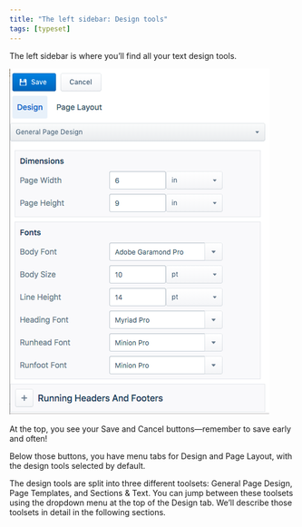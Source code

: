 ```yaml
---
title: "The left sidebar: Design tools"
tags: [typeset]
---
```

 
<html><body><section data-type="chapter" class="hsecchapter" data-hederis-type="hsecchapter" id="typeset-left-sidebar" data-pi-attrs="id: typeset-left-sidebar; data-tags: typeset;" role="doc-chapter" data-tags="typeset" data-author-name=" " data-book-title=" " title="The left sidebar: Design tools"><p class="hblkp" data-hederis-type="hblkp" id="pW4iGcmMY">The left sidebar is where you&#8217;ll find all your text design tools. </p><img data-hederis-type="hblkimg" class="hblkimg" id="pi0CAPbIH" src="/images/leftsidebar.png" data-img-src="/images/leftsidebar.png"/><p class="hblkp" data-hederis-type="hblkp" id="psBt7nYKV">At the top, you see your Save and Cancel buttons&#8212;remember to save early and often!</p><p class="hblkp" data-hederis-type="hblkp" id="piYQmy4Ws">Below those buttons, you have menu tabs for Design and Page Layout, with the design tools selected by default.</p><p class="hblkp" data-hederis-type="hblkp" id="ppPrYEZqH">The design tools are split into three different toolsets: General Page Design, Page Templates, and Sections &amp; Text. You can jump between these toolsets using the dropdown menu at the top of the Design tab. We&#8217;ll describe those toolsets in detail in the following sections.</p></section></body></html>
